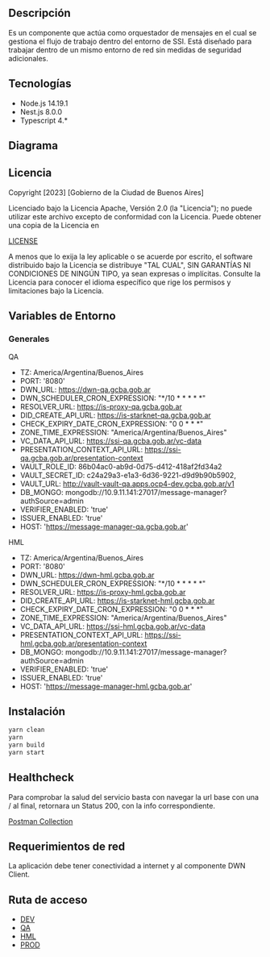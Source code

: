 ## Descripción

Es un componente que actúa como orquestador de mensajes en el cual se gestiona el flujo de trabajo dentro del entorno de SSI. 
Está diseñado para trabajar dentro de un mismo entorno de red sin medidas de seguridad adicionales.

## Tecnologías

- Node.js 14.19.1
- Nest.js 8.0.0
- Typescript 4.*

## Diagrama

## Licencia

Copyright [2023] [Gobierno de la Ciudad de Buenos Aires]

Licenciado bajo la Licencia Apache, Versión 2.0 (la "Licencia");
no puede utilizar este archivo excepto de conformidad con la Licencia.
Puede obtener una copia de la Licencia en

[LICENSE](http://www.apache.org/licenses/LICENSE-2.0)

A menos que lo exija la ley aplicable o se acuerde por escrito, el software
distribuido bajo la Licencia se distribuye "TAL CUAL",
SIN GARANTÍAS NI CONDICIONES DE NINGÚN TIPO, ya sean expresas o implícitas.
Consulte la Licencia para conocer el idioma específico que rige los permisos y
limitaciones bajo la Licencia.

## Variables de Entorno

### Generales

QA
- TZ: America/Argentina/Buenos_Aires
- PORT: '8080'
- DWN_URL: https://dwn-qa.gcba.gob.ar
- DWN_SCHEDULER_CRON_EXPRESSION: "*/10 * * * * *"
- RESOLVER_URL: https://is-proxy-qa.gcba.gob.ar
- DID_CREATE_API_URL: https://is-starknet-qa.gcba.gob.ar
- CHECK_EXPIRY_DATE_CRON_EXPRESSION: "0 0 * * *"
- ZONE_TIME_EXPRESSION: "America/Argentina/Buenos_Aires"
- VC_DATA_API_URL: https://ssi-qa.gcba.gob.ar/vc-data
- PRESENTATION_CONTEXT_API_URL: https://ssi-qa.gcba.gob.ar/presentation-context
- VAULT_ROLE_ID: 86b04ac0-ab9d-0d75-d412-418af2fd34a2 
- VAULT_SECRET_ID: c24a29a3-e1a3-6d36-9221-d9d9b90b5902,
- VAULT_URL: http://vault-vault-qa.apps.ocp4-dev.gcba.gob.ar/v1
- DB_MONGO: mongodb://10.9.11.141:27017/message-manager?authSource=admin
- VERIFIER_ENABLED: 'true'
- ISSUER_ENABLED: 'true'
- HOST: 'https://message-manager-qa.gcba.gob.ar'

HML
- TZ: America/Argentina/Buenos_Aires
- PORT: '8080'
- DWN_URL: https://dwn-hml.gcba.gob.ar
- DWN_SCHEDULER_CRON_EXPRESSION: "*/10 * * * * *"
- RESOLVER_URL: https://is-proxy-hml.gcba.gob.ar
- DID_CREATE_API_URL: https://is-starknet-hml.gcba.gob.ar
- CHECK_EXPIRY_DATE_CRON_EXPRESSION: "0 0 * * *"
- ZONE_TIME_EXPRESSION: "America/Argentina/Buenos_Aires"
- VC_DATA_API_URL: https://ssi-hml.gcba.gob.ar/vc-data
- PRESENTATION_CONTEXT_API_URL: https://ssi-hml.gcba.gob.ar/presentation-context
- DB_MONGO: mongodb://10.9.11.141:27017/message-manager?authSource=admin
- VERIFIER_ENABLED: 'true'
- ISSUER_ENABLED: 'true'
- HOST: 'https://message-manager-hml.gcba.gob.ar'

## Instalación

```bash
yarn clean 
yarn 
yarn build
yarn start
```
## Healthcheck

Para comprobar la salud del servicio basta con navegar la url base con una / al final, retornara un Status 200, con la info correspondiente.

[Postman Collection]()

## Requerimientos de red

La aplicación debe tener conectividad a internet y al componente DWN Client.

## Ruta de acceso

 - [DEV](https://message-manager-dev.gcba.gob.ar)
 - [QA](https://message-manager-qa.gcba.gob.ar)
 - [HML](https://message-manager-hml.gcba.gob.ar)
 - [PROD](https://message-manager.buenosaires.gob.ar)
 
